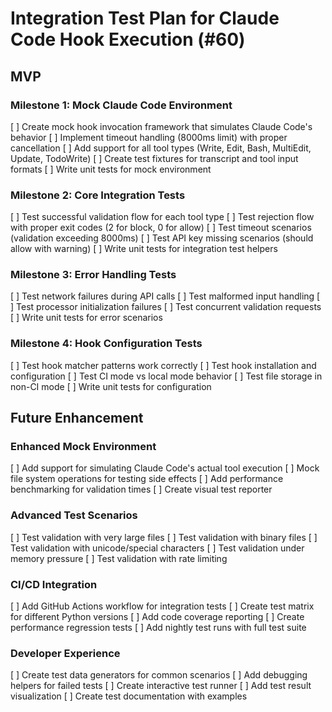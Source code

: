 # Integration Test Plan for Claude Code Hook Execution (#60)

## MVP

### Milestone 1: Mock Claude Code Environment
[ ] Create mock hook invocation framework that simulates Claude Code's behavior
[ ] Implement timeout handling (8000ms limit) with proper cancellation
[ ] Add support for all tool types (Write, Edit, Bash, MultiEdit, Update, TodoWrite)
[ ] Create test fixtures for transcript and tool input formats
[ ] Write unit tests for mock environment

### Milestone 2: Core Integration Tests
[ ] Test successful validation flow for each tool type
[ ] Test rejection flow with proper exit codes (2 for block, 0 for allow)
[ ] Test timeout scenarios (validation exceeding 8000ms)
[ ] Test API key missing scenarios (should allow with warning)
[ ] Write unit tests for integration test helpers

### Milestone 3: Error Handling Tests
[ ] Test network failures during API calls
[ ] Test malformed input handling
[ ] Test processor initialization failures
[ ] Test concurrent validation requests
[ ] Write unit tests for error scenarios

### Milestone 4: Hook Configuration Tests
[ ] Test hook matcher patterns work correctly
[ ] Test hook installation and configuration
[ ] Test CI mode vs local mode behavior
[ ] Test file storage in non-CI mode
[ ] Write unit tests for configuration

## Future Enhancement

### Enhanced Mock Environment
[ ] Add support for simulating Claude Code's actual tool execution
[ ] Mock file system operations for testing side effects
[ ] Add performance benchmarking for validation times
[ ] Create visual test reporter

### Advanced Test Scenarios
[ ] Test validation with very large files
[ ] Test validation with binary files
[ ] Test validation with unicode/special characters
[ ] Test validation under memory pressure
[ ] Test validation with rate limiting

### CI/CD Integration
[ ] Add GitHub Actions workflow for integration tests
[ ] Create test matrix for different Python versions
[ ] Add code coverage reporting
[ ] Create performance regression tests
[ ] Add nightly test runs with full test suite

### Developer Experience
[ ] Create test data generators for common scenarios
[ ] Add debugging helpers for failed tests
[ ] Create interactive test runner
[ ] Add test result visualization
[ ] Create test documentation with examples